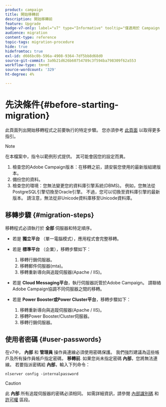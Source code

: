 ```yaml
---
product: campaign
title: 開始移轉前
description: 開始移轉前
feature: Upgrade
badge-v7-only: label="v7" type="Informative" tooltip="僅適用於 Campaign Classic v7"
audience: migration
content-type: reference
topic-tags: migration-procedure
hide: true
hidefromtoc: true
exl-id: d666bc0b-596a-4908-9364-7df5bb8d68d0
source-git-commit: 3a9b21d626b60754789c3f594ba798309f62a553
workflow-type: tm+mt
source-wordcount: '329'
ht-degree: 4%

---
```


# 先決條件{#before-starting-migration}



此頁面列出開始移轉程式之前要執行的特定步驟。 您亦須參考 [此頁面](about-migration.md) 以取得更多指引。

>[!NOTE]
>
>在本檔案中，指令以範例形式提供。 其可能會因您的設定而異。

1. 檢查您的Adobe Campaign版本：在移轉之前，請安裝您使用的最新版組建版本。
1. 備份您的資料。
1. 檢查您的環境：您無法變更您的資料庫引擎系統(DBMS)。 例如，您無法從PostgreSQL引擎切換至Oracle引擎。 不過，您可以切換至資料庫引擎的最新版本。 請注意，無法從非Unicode資料庫移至Unicode資料庫。

## 移轉步驟 {#migration-steps}

移轉程式必須執行於 **全部** 伺服器和特定順序。

* 若是 **獨立平台** （單一電腦模式），應用程式會完整移轉。
* 若是 **標準平台** （企業），移轉步驟如下：

   1. 移轉行銷伺服器。
   1. 移轉郵件伺服器(mta)。
   1. 移轉重新導向與追蹤伺服器(Apache / IIS)。

* 若是 **Cloud Messaging平台**，執行伺服器託管於Adobe Campaign。 請聯絡Adobe Campaign協調不同伺服器之間的移轉。
* 若是 **Power Booster或Power Cluster平台**，移轉步驟如下：

   1. 移轉重新導向與追蹤伺服器(Apache / IIS)。
   1. 移轉Power Booster/Cluster伺服器。
   1. 移轉行銷伺服器。

## 使用者密碼 {#user-passwords}

在v7中， **內部** 和 **管理員** 操作員連線必須使用密碼保護。 我們強烈建議為這些帳戶及所有操作員帳戶指定密碼， **移轉前**. 如果您尚未指定密碼 **內部**，您將無法連線。 若要指派密碼給 **內部**，輸入下列命令：

```
nlserver config -internalpassword
```

>[!CAUTION]
>
>此 **內部** 所有追蹤伺服器的密碼必須相同。 如需詳細資訊，請參閱 [內部識別碼](../../installation/using/configuring-campaign-server.md#internal-identifier) 和 [許可權](../../platform/using/access-management.md) 區段。
